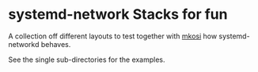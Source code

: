 # systemd-network Stacks for fun

A collection off different layouts to test together with [mkosi](/systemd/mkosi) how systemd-networkd behaves.

See the single sub-directories for the examples.
